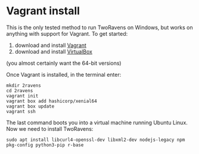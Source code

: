 # Vagrant install

This is the only tested method to run TwoRavens on Windows, but works on anything with support for Vagrant. To get started:

1) download and install [Vagrant](https://www.vagrantup.com/downloads.html)
2) download and install [VirtualBox](https://www.virtualbox.org/wiki/Downloads)

(you almost certainly want the 64-bit versions)

Once Vagrant is installed, in the terminal enter:

    mkdir 2ravens 
    cd 2ravens 
    vagrant init
    vagrant box add hashicorp/xenial64
    vagrant box update
    vagrant ssh
    
The last command boots you into a virtual machine running Ubuntu Linux. Now we need to install TwoRavens:

    sudo apt install libcurl4-openssl-dev libxml2-dev nodejs-legacy npm pkg-config python3-pip r-base
